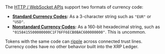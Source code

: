 The [HTTP / WebSocket APIs](http-websocket-apis.html) support two formats of currency code:

- **[Standard Currency Codes](currency-formats.html#standard-currency-codes):** As a 3-character string such as `"EUR"` or `"USD"`.
- **[Nonstandard Currency Codes](currency-formats.html#nonstandard-currency-codes):** As a 160-bit hexadecimal string, such as `"0158415500000000C1F76FF6ECB0BAC600000000"`. This is uncommon.

Tokens with the same code can [ripple](rippling.html) across connected trust lines. Currency codes have no other behavior built into the XRP Ledger.
